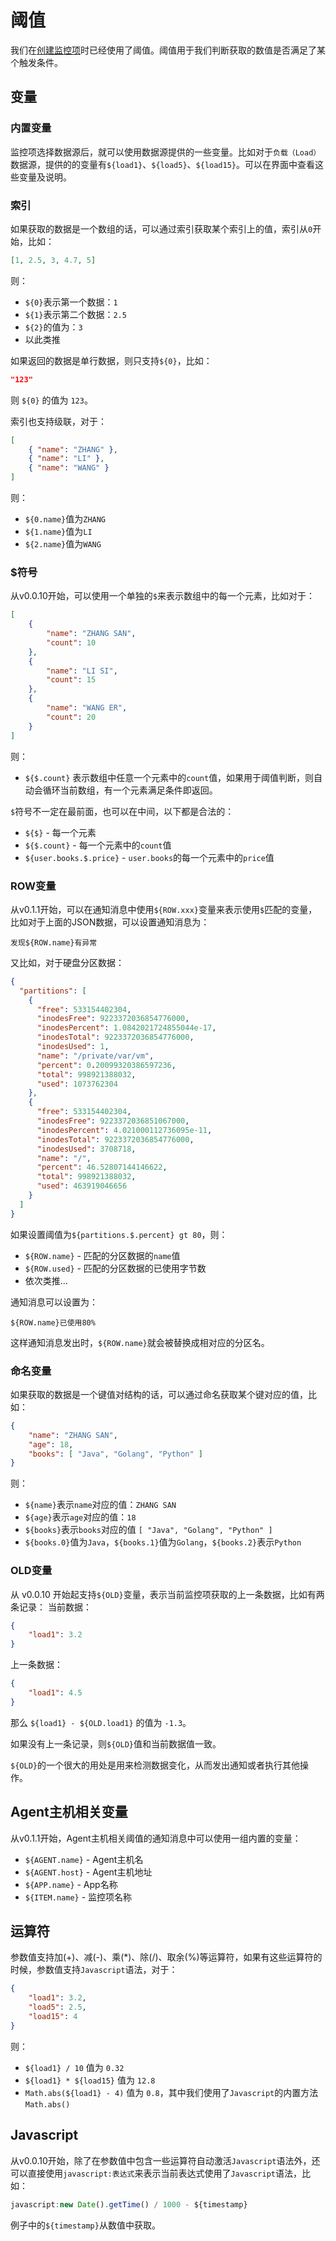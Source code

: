 # 阈值
我们在[创建监控项](http://teaos.cn/doc/agents/Item.md#4%E6%B7%BB%E5%8A%A0%E9%98%88%E5%80%BC)时已经使用了阈值。阈值用于我们判断获取的数值是否满足了某个触发条件。

## 变量
### 内置变量
监控项选择数据源后，就可以使用数据源提供的一些变量。比如对于`负载（Load）`数据源，提供的的变量有`${load1}`、`${load5}`、`${load15}`。可以在界面中查看这些变量及说明。

### 索引
如果获取的数据是一个数组的话，可以通过索引获取某个索引上的值，索引从`0`开始，比如：
~~~json
[1, 2.5, 3, 4.7, 5]
~~~
则：
* `${0}`表示第一个数据：`1`
* `${1}`表示第二个数据：`2.5`
* `${2}`的值为：`3`
* 以此类推

如果返回的数据是单行数据，则只支持`${0}`，比如：
~~~json
"123"
~~~
则 `${0}` 的值为 `123`。

索引也支持级联，对于：
~~~json
[
	{ "name": "ZHANG" },
	{ "name": "LI" },
	{ "name": "WANG" }
]
~~~
则：
* `${0.name}`值为`ZHANG`
* `${1.name}`值为`LI`
* `${2.name}`值为`WANG`

### $符号
从v0.0.10开始，可以使用一个单独的`$`来表示数组中的每一个元素，比如对于：
~~~json
[
	{
		"name": "ZHANG SAN",
		"count": 10
	},
	{
		"name": "LI SI",
   		"count": 15
    },
    {
    	"name": "WANG ER",
       	"count": 20
    }
]
~~~
则： 
* `${$.count}` 表示数组中任意一个元素中的`count`值，如果用于阈值判断，则自动会循环当前数组，有一个元素满足条件即返回。

`$`符号不一定在最前面，也可以在中间，以下都是合法的：
* `${$}` - 每一个元素
* `${$.count}` - 每一个元素中的`count`值
* `${user.books.$.price}` - `user.books`的每一个元素中的`price`值

### ROW变量
从v0.1.1开始，可以在通知消息中使用`${ROW.xxx}`变量来表示使用`$`匹配的变量，比如对于上面的JSON数据，可以设置通知消息为：
~~~
发现${ROW.name}有异常
~~~

又比如，对于硬盘分区数据：
~~~json
{
  "partitions": [
    {
      "free": 533154402304,
      "inodesFree": 9223372036854776000,
      "inodesPercent": 1.0842021724855044e-17,
      "inodesTotal": 9223372036854776000,
      "inodesUsed": 1,
      "name": "/private/var/vm",
      "percent": 0.20099320386597236,
      "total": 998921388032,
      "used": 1073762304
    },
    {
      "free": 533154402304,
      "inodesFree": 9223372036851067000,
      "inodesPercent": 4.021000112736095e-11,
      "inodesTotal": 9223372036854776000,
      "inodesUsed": 3708718,
      "name": "/",
      "percent": 46.52807144146622,
      "total": 998921388032,
      "used": 463919046656
    }
  ]
}
~~~
如果设置阈值为`${partitions.$.percent} gt 80`，则：
* `${ROW.name}` - 匹配的分区数据的`name`值
* `${ROW.used}` - 匹配的分区数据的已使用字节数
* 依次类推...

通知消息可以设置为：
~~~
${ROW.name}已使用80%
~~~
这样通知消息发出时，`${ROW.name}`就会被替换成相对应的分区名。

### 命名变量
如果获取的数据是一个键值对结构的话，可以通过命名获取某个键对应的值，比如：
~~~json
{
	"name": "ZHANG SAN",
	"age": 18,
	"books": [ "Java", "Golang", "Python" ]
}
~~~
则：
* `${name}`表示`name`对应的值：`ZHANG SAN`
* `${age}`表示`age`对应的值：`18`
* `${books}`表示`books`对应的值 `[ "Java", "Golang", "Python" ]`
* `${books.0}`值为`Java`，`${books.1}`值为`Golang`，`${books.2}`表示`Python`

### OLD变量
从 v0.0.10 开始起支持`${OLD}`变量，表示当前监控项获取的上一条数据，比如有两条记录：
当前数据：
~~~json
{
	"load1": 3.2
}
~~~

上一条数据：
~~~json
{
	"load1": 4.5
}
~~~
那么 `${load1} - ${OLD.load1}` 的值为 `-1.3`。

如果没有上一条记录，则`${OLD}`值和当前数据值一致。

`${OLD}`的一个很大的用处是用来检测数据变化，从而发出通知或者执行其他操作。

## Agent主机相关变量
从v0.1.1开始，Agent主机相关阈值的通知消息中可以使用一组内置的变量：
* `${AGENT.name}` - Agent主机名
* `${AGENT.host}` - Agent主机地址
* `${APP.name}` - App名称
* `${ITEM.name}` - 监控项名称

## 运算符
参数值支持加(+)、减(-)、乘(*)、除(/)、取余(%)等运算符，如果有这些运算符的时候，参数值支持`Javascript`语法，对于：
~~~json
{
	"load1": 3.2,
	"load5": 2.5,
	"load15": 4
}
~~~
则：
* `${load1} / 10` 值为 `0.32`
* `${load1} * ${load15}` 值为 `12.8`
* `Math.abs(${load1} - 4)` 值为 `0.8`，其中我们使用了`Javascript`的内置方法`Math.abs()`

## Javascript
从v0.0.10开始，除了在参数值中包含一些运算符自动激活`Javascript`语法外，还可以直接使用`javascript:表达式`来表示当前表达式使用了`Javascript`语法，比如：
~~~javascript
javascript:new Date().getTime() / 1000 - ${timestamp}
~~~
例子中的`${timestamp}`从数值中获取。
